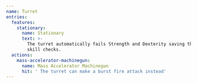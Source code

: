 ```yaml
---
name: Turret
entries:
  features:
    stationary:
      name: Stationary
      text: >-
        The turret automatically fails Strength and Dexterity saving throws and
        skill checks.
  actions:
    mass-accelerator-machinegun:
      name: Mass Accelerator Machinegun
      hit: ' The turret can make a burst fire attack instead'
---
```

